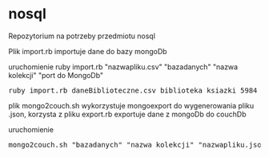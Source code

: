 nosql
=====

Repozytorium na potrzeby przedmiotu nosql

Plik import.rb importuje dane do bazy mongoDb

uruchomienie ruby import.rb "nazwapliku.csv" "bazadanych" "nazwa kolekcji" "port do MongoDb"

<pre>
ruby import.rb daneBiblioteczne.csv biblioteka ksiazki 5984
</pre>

plik mongo2couch.sh wykorzystuje mongoexport do wygenerowania pliku .json, korzysta z pliku export.rb exportuje dane z mongoDb do couchDb

uruchomienie 
<pre>
mongo2couch.sh "bazadanych" "nazwa kolekcji" "nazwapliku.json" "port do mongoDb" "port do CouchDb"
</pre>
